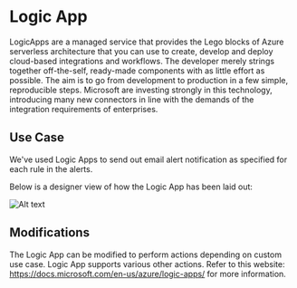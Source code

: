# Logic App

LogicApps are a managed service that provides the Lego blocks of Azure serverless architecture that you can use to create, develop and deploy cloud-based integrations 
and workflows. The developer merely strings together off-the-self, ready-made components with as little effort as possible. The aim is to go from development to production 
in a few simple, reproducible steps. Microsoft are investing strongly in this technology, introducing many new connectors in line with the demands of the integration requirements of enterprises.

## Use Case

We've used Logic Apps to send out email alert notification as specified for each rule in the alerts. 

Below is a designer view of how the Logic App has been laid out: 

![Alt text](/images/logic_app_designer_view.png?raw=true "Logic App")


## Modifications

The Logic App can be modified to perform actions depending on custom use case. 
Logic App supports various other actions. Refer to this website: https://docs.microsoft.com/en-us/azure/logic-apps/ for more information. 